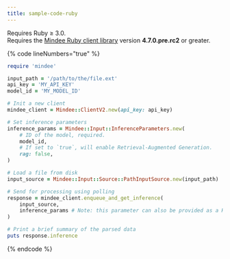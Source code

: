 ```yaml
---
title: sample-code-ruby
---
```


Requires Ruby ≥ 3.0.\
Requires the [Mindee Ruby client library](https://rubygems.org/gems/mindee/versions/4.7.0.pre.rc1) version **4.7.0.pre.rc2** or greater.

{% code lineNumbers="true" %}
```ruby
require 'mindee'

input_path = '/path/to/the/file.ext'
api_key = 'MY_API_KEY'
model_id = 'MY_MODEL_ID'

# Init a new client
mindee_client = Mindee::ClientV2.new(api_key: api_key)

# Set inference parameters
inference_params = Mindee::Input::InferenceParameters.new(
    # ID of the model, required.
    model_id,
    # If set to `true`, will enable Retrieval-Augmented Generation.
    rag: false,
)

# Load a file from disk
input_source = Mindee::Input::Source::PathInputSource.new(input_path)

# Send for processing using polling
response = mindee_client.enqueue_and_get_inference(
    input_source,
    inference_params # Note: this parameter can also be provided as a Hash.
)

# Print a brief summary of the parsed data
puts response.inference
```
{% endcode %}
